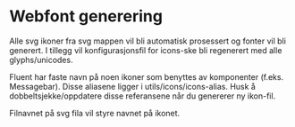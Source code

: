# Webfont generering

Alle svg ikoner fra svg mappen vil bli automatisk prosessert og fonter vil bli generert.
I tillegg vil konfigurasjonsfil for icons-ske bli regenerert med alle glyphs/unicodes.

Fluent har faste navn på noen ikoner som benyttes av komponenter (f.eks. Messagebar). Disse aliasene ligger i utils/icons/icons-alias. Husk å dobbeltsjekke/oppdatere disse referansene når du genererer ny ikon-fil.

Filnavnet på svg fila vil styre navnet på ikonet.